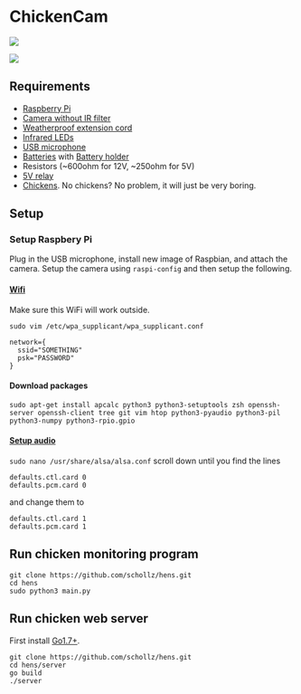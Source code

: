 # ChickenCam

![](https://img.shields.io/badge/build-passing-brightgreen.svg)



![](https://raw.githubusercontent.com/schollz/hens/master/server/static/img/chicken.png)

## Requirements

- [Raspberry Pi](https://www.amazon.com/Raspberry-Pi-RASP-PI-3-Model-Motherboard/dp/B01CD5VC92/ref=sr_1_4?s=pc&ie=UTF8&qid=1473017394&sr=1-4&keywords=raspberry+pi)
- [Camera without IR filter](https://www.amazon.com/gp/product/B00KX3HS4K/ref=oh_aui_detailpage_o01_s00?ie=UTF8&psc=1)
- [Weatherproof extension cord](https://www.amazon.com/gp/product/B00OS7ELK6/ref=oh_aui_detailpage_o05_s00?ie=UTF8&psc=1)
- [Infrared LEDs](https://www.amazon.com/gp/product/B00ULB0U44/ref=oh_aui_detailpage_o04_s00?ie=UTF8&psc=1)
- [USB microphone](https://www.amazon.com/gp/product/B014MASID4/ref=oh_aui_detailpage_o06_s00?ie=UTF8&psc=1)
- [Batteries](https://www.amazon.com/gp/product/B00U1U7K02/ref=oh_aui_detailpage_o07_s00?ie=UTF8&psc=1) with [Battery holder](https://www.amazon.com/gp/product/B01505LWDI/ref=oh_aui_detailpage_o07_s00?ie=UTF8&psc=1)
- Resistors (~600ohm for 12V, ~250ohm for 5V)
- [5V relay](https://www.amazon.com/gp/product/B00E0NTPP4/ref=oh_aui_search_detailpage?ie=UTF8&psc=1)
- [Chickens](https://cse.google.com/cse?cx=008732268318596706411:nhtd4cwl5xu&q=chickens&oq=chickens&gs_l=partner.3...1329.2438.0.2513.10.9.0.1.1.0.152.791.3j5.8.0.gsnos%2Cn%3D13...0.981j163459j9j1..1ac.1.25.partner..4.6.472.KwyGWJjj03s#gsc.tab=0&gsc.q=chickens%20for%20sale&gsc.sort=). No chickens? No problem, it will just be very boring.

## Setup

### Setup Raspbery Pi

Plug in the USB microphone, install new image of Raspbian, and attach the camera. Setup the camera using `raspi-config` and then setup the following.

#### [Wifi](https://www.raspberrypi.org/documentation/configuration/wireless/wireless-cli.md)

Make sure this WiFi will work outside.

`sudo vim /etc/wpa_supplicant/wpa_supplicant.conf`

    network={
      ssid="SOMETHING"
      psk="PASSWORD"
    }


#### Download packages

```
sudo apt-get install apcalc python3 python3-setuptools zsh openssh-server openssh-client tree git vim htop python3-pyaudio python3-pil python3-numpy python3-rpio.gpio
```

#### [Setup audio](http://raspberrypi.stackexchange.com/questions/37177/best-way-to-setup-usb-mic-as-system-default-on-raspbian-jessie)

`sudo nano /usr/share/alsa/alsa.conf` scroll down until you find the lines

    defaults.ctl.card 0
    defaults.pcm.card 0

and change them to

    defaults.ctl.card 1
    defaults.pcm.card 1

## Run chicken monitoring program

```
git clone https://github.com/schollz/hens.git
cd hens
sudo python3 main.py
```

## Run chicken web server

First install [Go1.7+](https://golang.org/dl/).

```
git clone https://github.com/schollz/hens.git
cd hens/server
go build
./server
```
